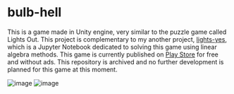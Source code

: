 # bulb-hell

This is a game made in Unity engine, very similar to the puzzle game called Lights Out. 
This project is complementary to my another project, [lights-yes](https://github.com/lnadi17/lights-yes/), which is a Jupyter Notebook dedicated 
to solving this game using linear algebra methods. This game is currently published on [Play Store](https://play.google.com/store/apps/details?id=com.LukaNadiradze.LightsOn) for free and without ads. 
This repository is archived and no further development is planned for this game at this moment.

![image](https://github.com/lnadi17/bulb-hell/assets/19193250/40d8cd95-ada7-46c8-8a6b-494af2d28883)
![image](https://github.com/lnadi17/bulb-hell/assets/19193250/1c890533-0ae7-4ebc-9db3-97fa9dced6c7)
